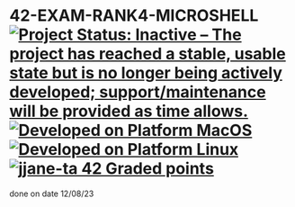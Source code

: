 # 42-EXAM-RANK4-MICROSHELL [![Project Status: Inactive – The project has reached a stable, usable state but is no longer being actively developed; support/maintenance will be provided as time allows.](https://www.repostatus.org/badges/latest/inactive.svg)](https://www.repostatus.org/#inactive) [![Developed on Platform MacOS](https://badgen.net/badge/Platform/macOS/grey?icon=default)](#) [![Developed on Platform Linux](https://badgen.net/badge/Platform/Linux/grey?icon=default)](#) [![jjane-ta 42 Graded points](https://badgen.net/badge/Grade/100/green?icon=default)](#)

done on date 12/08/23
